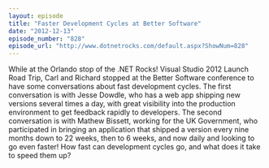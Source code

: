 ```yaml
---
layout: episode
title: "Faster Development Cycles at Better Software"
date: "2012-12-13"
episode_number: "828"
episode_url: "http://www.dotnetrocks.com/default.aspx?ShowNum=828"
---
```


While at the Orlando stop of the .NET Rocks! Visual Studio 2012 Launch Road Trip, Carl and Richard stopped at the Better Software conference to have some conversations about fast development cycles. The first conversation is with Jesse Dowdle, who has a web app shipping new versions several times a day, with great visibility into the production environment to get feedback rapidly to developers. The second conversation is with Mathew Bissett, working for the UK Government, who participated in bringing an application that shipped a version every nine months down to 22 weeks, then to 6 weeks, and now daily and looking to go even faster! How fast can development cycles go, and what does it take to speed them up?

